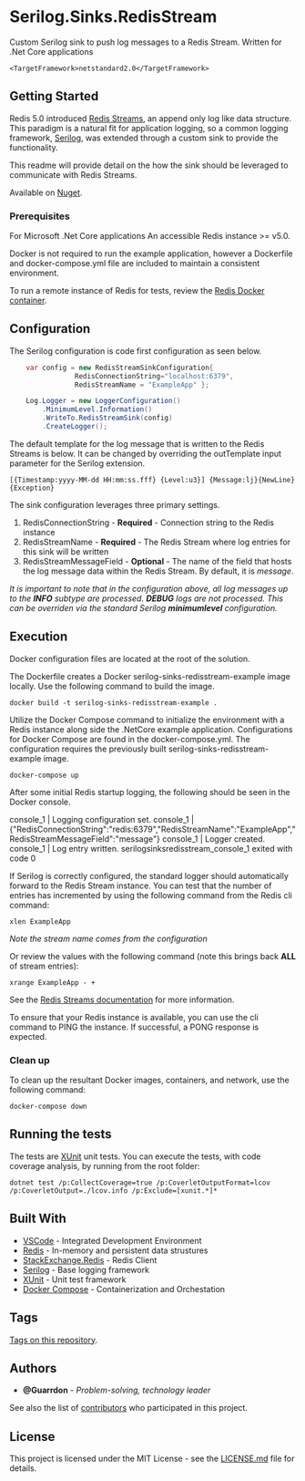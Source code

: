 # Serilog.Sinks.RedisStream

Custom Serilog sink to push log messages to a Redis Stream.
Written for .Net Core applications 

```
<TargetFramework>netstandard2.0</TargetFramework>
```

## Getting Started

Redis 5.0 introduced [Redis Streams](https://redis.io/topics/streams-intro), an append only log like data structure.  This paradigm is a natural fit for application logging, so a common logging framework, [Serilog](https://serilog.net/), was extended through a custom sink to provide the functionality.

This readme will provide detail on the how the sink should be leveraged to communicate with Redis Streams.

Available on [Nuget](https://www.nuget.org/packages/Serilog.Sinks.RedisStream/).

### Prerequisites

For Microsoft .Net Core applications
An accessible Redis instance >= v5.0.

Docker is not required to run the example application, however a Dockerfile and docker-compose.yml file are included to maintain a consistent environment.

To run a remote instance of Redis for tests, review the [Redis Docker container](https://hub.docker.com/_/redis).    


## Configuration

The Serilog configuration is code first configuration as seen below.

```csharp
    var config = new RedisStreamSinkConfiguration{
                RedisConnectionString="localhost:6379",
                RedisStreamName = "ExampleApp" };

    Log.Logger = new LoggerConfiguration()
        .MinimumLevel.Information()
        .WriteTo.RedisStreamSink(config)
        .CreateLogger();
```

The default template for the log message that is written to the Redis Streams is below.  It can be changed by overriding the outTemplate input parameter for the Serilog extension.

```
[{Timestamp:yyyy-MM-dd HH:mm:ss.fff} {Level:u3}] {Message:lj}{NewLine}{Exception}
```

The sink configuration leverages three primary settings.
1. RedisConnectionString - **Required** - Connection string to the Redis instance
1. RedisStreamName - **Required** - The Redis Stream where log entries for this sink will be written
1. RedisStreamMessageField - **Optional** - The name of the field that hosts the log message data within the Redis Stream.  By default, it is *message*.

*It is important to note that in the configuration above, all log messages up to the **INFO** subtype are processed.  **DEBUG** logs are not processed.  This can be overriden via the standard Serilog **minimumlevel** configuration.* 


## Execution

Docker configuration files are located at the root of the solution.

The Dockerfile creates a Docker serilog-sinks-redisstream-example image locally.  Use the following command to build the image.

```
docker build -t serilog-sinks-redisstream-example .
```

Utilize the Docker Compose command to initialize the environment with a Redis instance along side the .NetCore example application.  Configurations for Docker Compose are found in the docker-compose.yml.  The configuration requires the previously built serilog-sinks-redisstream-example image.

```
docker-compose up
```

After some initial Redis startup logging, the following should be seen in the Docker console.

console_1  | Logging configuration set.
console_1  | {"RedisConnectionString":"redis:6379","RedisStreamName":"ExampleApp","RedisStreamMessageField":"message"}
console_1  | Logger created.
console_1  | Log entry written.
serilogsinksredisstream_console_1 exited with code 0

If Serilog is correctly configured, the standard logger should automatically forward to the Redis Stream instance.
You can test that the number of entries has incremented by using the following command from the Redis cli command:

```
xlen ExampleApp
```
*Note the stream name comes from the configuration*

Or review the values with the following command (note this brings back **ALL** of stream entries):

```
xrange ExampleApp - +
```

See the [Redis Streams documentation](https://redis.io/topics/streams-intro) for more information.

To ensure that your Redis instance is available, you can use the cli command to PING the instance.  If successful, a PONG response is expected.


### Clean up

To clean up the resultant Docker images, containers, and network, use the following command: 

```
docker-compose down
```


## Running the tests

The tests are [XUnit](https://xunit.github.io/) unit tests.
You can execute the tests, with code coverage analysis, by running from the root folder:

```
dotnet test /p:CollectCoverage=true /p:CoverletOutputFormat=lcov /p:CoverletOutput=./lcov.info /p:Exclude=[xunit.*]*
```


## Built With

* [VSCode](https://code.visualstudio.com/) - Integrated Development Environment
* [Redis](https://redis.io/) - In-memory and persistent data strustures
* [StackExchange.Redis](https://github.com/StackExchange/StackExchange.Redis) - Redis Client
* [Serilog](https://serilog.net/) - Base logging framework
* [XUnit](https://xunit.github.io/) - Unit test framework
* [Docker Compose](https://docs.docker.com/compose/) - Containerization and Orchestation

## Tags

[Tags on this repository](https://github.com/guarrdon/serilogsinksredisstream/tags). 

## Authors

* **@Guarrdon** - *Problem-solving, technology leader*

See also the list of [contributors](https://github.com/guarrdon/serilogsinksredisstream/contributors) who participated in this project.

## License

This project is licensed under the MIT License - see the [LICENSE.md](LICENSE.md) file for details.
